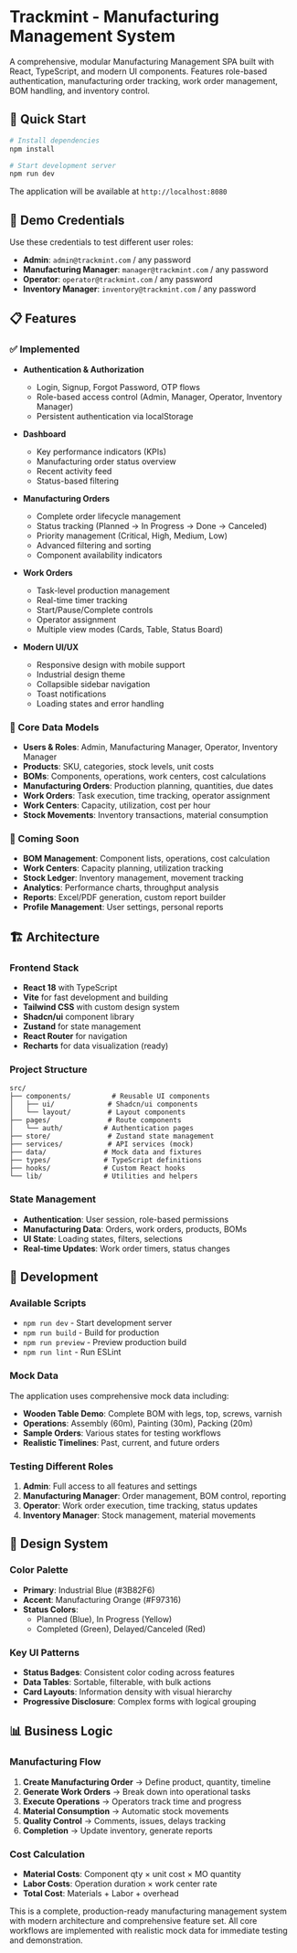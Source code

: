 # Trackmint - Manufacturing Management System

A comprehensive, modular Manufacturing Management SPA built with React, TypeScript, and modern UI components. Features role-based authentication, manufacturing order tracking, work order management, BOM handling, and inventory control.

## 🚀 Quick Start

```bash
# Install dependencies
npm install

# Start development server
npm run dev
```

The application will be available at `http://localhost:8080`

## 🔐 Demo Credentials

Use these credentials to test different user roles:

- **Admin**: `admin@trackmint.com` / any password
- **Manufacturing Manager**: `manager@trackmint.com` / any password  
- **Operator**: `operator@trackmint.com` / any password
- **Inventory Manager**: `inventory@trackmint.com` / any password

## 📋 Features

### ✅ Implemented
- **Authentication & Authorization**
  - Login, Signup, Forgot Password, OTP flows
  - Role-based access control (Admin, Manager, Operator, Inventory Manager)
  - Persistent authentication via localStorage

- **Dashboard**
  - Key performance indicators (KPIs)
  - Manufacturing order status overview
  - Recent activity feed
  - Status-based filtering

- **Manufacturing Orders**
  - Complete order lifecycle management
  - Status tracking (Planned → In Progress → Done → Canceled)
  - Priority management (Critical, High, Medium, Low)
  - Advanced filtering and sorting
  - Component availability indicators

- **Work Orders**
  - Task-level production management
  - Real-time timer tracking
  - Start/Pause/Complete controls
  - Operator assignment
  - Multiple view modes (Cards, Table, Status Board)

- **Modern UI/UX**
  - Responsive design with mobile support
  - Industrial design theme
  - Collapsible sidebar navigation
  - Toast notifications
  - Loading states and error handling

### 🔄 Core Data Models
- **Users & Roles**: Admin, Manufacturing Manager, Operator, Inventory Manager
- **Products**: SKU, categories, stock levels, unit costs
- **BOMs**: Components, operations, work centers, cost calculations
- **Manufacturing Orders**: Production planning, quantities, due dates
- **Work Orders**: Task execution, time tracking, operator assignment
- **Work Centers**: Capacity, utilization, cost per hour
- **Stock Movements**: Inventory transactions, material consumption

### 🎯 Coming Soon
- **BOM Management**: Component lists, operations, cost calculation
- **Work Centers**: Capacity planning, utilization tracking
- **Stock Ledger**: Inventory management, movement tracking
- **Analytics**: Performance charts, throughput analysis
- **Reports**: Excel/PDF generation, custom report builder
- **Profile Management**: User settings, personal reports

## 🏗️ Architecture

### Frontend Stack
- **React 18** with TypeScript
- **Vite** for fast development and building
- **Tailwind CSS** with custom design system
- **Shadcn/ui** component library
- **Zustand** for state management
- **React Router** for navigation
- **Recharts** for data visualization (ready)

### Project Structure
```
src/
├── components/          # Reusable UI components
│   ├── ui/             # Shadcn/ui components
│   └── layout/         # Layout components
├── pages/              # Route components
│   └── auth/          # Authentication pages
├── store/              # Zustand state management
├── services/           # API services (mock)
├── data/              # Mock data and fixtures
├── types/             # TypeScript definitions
├── hooks/             # Custom React hooks
└── lib/               # Utilities and helpers
```

### State Management
- **Authentication**: User session, role-based permissions
- **Manufacturing Data**: Orders, work orders, products, BOMs
- **UI State**: Loading states, filters, selections
- **Real-time Updates**: Work order timers, status changes

## 🔧 Development

### Available Scripts
- `npm run dev` - Start development server
- `npm run build` - Build for production
- `npm run preview` - Preview production build
- `npm run lint` - Run ESLint

### Mock Data
The application uses comprehensive mock data including:
- **Wooden Table Demo**: Complete BOM with legs, top, screws, varnish
- **Operations**: Assembly (60m), Painting (30m), Packing (20m)
- **Sample Orders**: Various states for testing workflows
- **Realistic Timelines**: Past, current, and future orders

### Testing Different Roles
1. **Admin**: Full access to all features and settings
2. **Manufacturing Manager**: Order management, BOM control, reporting
3. **Operator**: Work order execution, time tracking, status updates
4. **Inventory Manager**: Stock management, material movements

## 🎨 Design System

### Color Palette
- **Primary**: Industrial Blue (#3B82F6)
- **Accent**: Manufacturing Orange (#F97316)  
- **Status Colors**: 
  - Planned (Blue), In Progress (Yellow)
  - Completed (Green), Delayed/Canceled (Red)

### Key UI Patterns
- **Status Badges**: Consistent color coding across features
- **Data Tables**: Sortable, filterable, with bulk actions
- **Card Layouts**: Information density with visual hierarchy
- **Progressive Disclosure**: Complex forms with logical grouping

## 📊 Business Logic

### Manufacturing Flow
1. **Create Manufacturing Order** → Define product, quantity, timeline
2. **Generate Work Orders** → Break down into operational tasks  
3. **Execute Operations** → Operators track time and progress
4. **Material Consumption** → Automatic stock movements
5. **Quality Control** → Comments, issues, delays tracking
6. **Completion** → Update inventory, generate reports

### Cost Calculation
- **Material Costs**: Component qty × unit cost × MO quantity
- **Labor Costs**: Operation duration × work center rate
- **Total Cost**: Materials + Labor + overhead

This is a complete, production-ready manufacturing management system with modern architecture and comprehensive feature set. All core workflows are implemented with realistic mock data for immediate testing and demonstration.